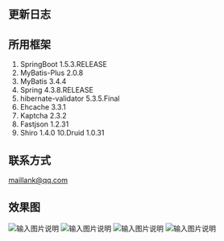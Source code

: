 ## 更新日志
 
## 所用框架
1. SpringBoot 1.5.3.RELEASE
2. MyBatis-Plus 2.0.8
3. MyBatis 3.4.4
4. Spring 4.3.8.RELEASE
5. hibernate-validator 5.3.5.Final
6. Ehcache 3.3.1
7. Kaptcha 2.3.2
8. Fastjson 1.2.31
9. Shiro 1.4.0
10.Druid 1.0.31


## 联系方式
maillank@qq.com

## 效果图




![输入图片说明](https://images.gitee.com/uploads/images/2019/0402/133046_0ba45ba7_448530.jpeg "在这里输入图片标题")
![输入图片说明](https://images.gitee.com/uploads/images/2019/0402/133102_453967b5_448530.jpeg "在这里输入图片标题")
![输入图片说明](https://images.gitee.com/uploads/images/2019/0402/133121_d686517e_448530.jpeg "在这里输入图片标题")
![输入图片说明](https://images.gitee.com/uploads/images/2019/0402/133146_bf77cd0a_448530.jpeg "在这里输入图片标题")